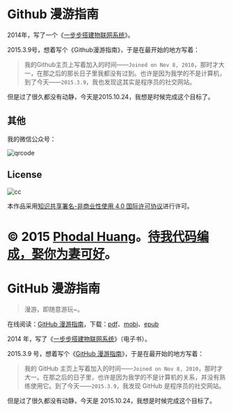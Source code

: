 # Github 漫游指南

2014年，写了一个《[一步步搭建物联网系统](https://github.com/phodal/designiot)》。

2015.3.9号，想着写个《Github漫游指南》，于是在最开始的地方写着：

> 我的Github主页上写着加入的时间——``Joined on Nov 8, 2010``，那时才大一，在那之后的那长日子里我都没有过到。也许是因为我学的不是计算机，到了今天——``2015.3.9``，我也发现这其实是程序员的社交网站。

但是过了很久都没有动静，今天是2015.10.24，我想是时候完成这个目标了。

## 其他

我的微信公众号：

![qrcode](./img/qrcode.jpg)

## License

![cc](https://i.creativecommons.org/l/by-nc/4.0/88x31.png)

本作品采用[知识共享署名-非商业性使用 4.0 国际许可协议](http://creativecommons.org/licenses/by-nc/4.0/)进行许可。

© 2015 [Phodal Huang](http://www.phodal.com)。[待我代码编成，娶你为妻可好](http://www.xuntayizhan.com/person/ji-ke-ai-qing-zhi-er-shi-dai-wo-dai-ma-bian-cheng-qu-ni-wei-qi-ke-hao-wan/)。
=======
# GitHub 漫游指南

> 漫游，即随意游玩~。

在线阅读：[GitHub 漫游指南](https://pdpeng.github.io/github/)，下载：[pdf](https://github.com/phodal/github-roam/raw/gh-pages/github-roam.pdf)、[mobi](https://github.com/phodal/github-roam/raw/gh-pages/github-roam.mobi)、[epub](https://github.com/phodal/github-roam/raw/gh-pages/github-roam.epub)

2014 年，写了《[一步步搭建物联网系统](https://github.com/phodal/designiot)》（电子书）。

2015.3.9 号，想着写个《[GitHub 漫游指南](http://github.phodal.com/)》，于是在最开始的地方写着：

> 我的 GitHub 主页上写着加入的时间——``Joined on Nov 8, 2010``，那时才大一。在那之后的日子里，也许是因为我学的不是计算机的关系，并没有熟练使用它。到了今天——``2015.3.9``，我发现 GitHub 是程序员的社交网站。

但是过了很久都没有动静，今天是 2015.10.24，我想是时候完成这个目标了。